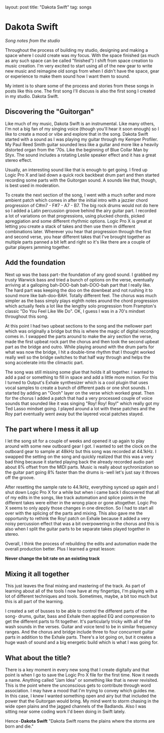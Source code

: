 layout: post
title:  "Dakota Swift"
tag: songs

# Dakota Swift
_Song notes from the studio_

Throughout the process of building my studio, designing and making a space where I could create was my focus. With the space finished (as much as any such space can be called "finished") I shift from space creation to music creation. I'm very excited to start using all of the new gear to write new music and reimagine old songs from when I didn't have the space, gear or experience to make them sound how I want them to sound.

My intent is to share some of the process and stories from these songs in posts like this one. The first song I'll discuss is also the first song I created in my studio. Dakota Swift.

## Discovering the "Guitorgan"
Like much of my music, Dakota Swift is an instrumental. Like many others, I'm not a big fan of my singing voice (though you'll hear it soon enough) so I like to create a mood or vibe and explore that in the song. Dakota Swift started with a sound as I was playing my guitar through my Kemper Profiler. My Paul Reed Smith guitar sounded less like a guitar and more like a heavily distorted organ from the '70s. Like the beginning of Blue Collar Man by Styx. The sound includes a rotating Leslie speaker effect and it has a great stereo effect.

Usually, an interesting sound like that is enough to get going. I fired up Logic Pro X and laid down a quick rock backbeat drum part and then started recording some parts with the Guitorgan sound. A sounds like that, though, is best used in moderation.

To create the next section of the song, I went with a much softer and more ambient patch which comes in after the initial intro with a jazzier chord progression of C#m7 - F#7 - A7 - B7. The big rock drums would not do here so I added a Latin percussion groove behind the airy guitar part. I recorded a lot of variations on that progressions, using plucked chords, picked apreggiation and some different rhythmic options. Logic Pro X is great at letting you create a stack of takes and then use them in different combinations later. Wherever you hear that progression through the first and second verse, you hear different takes that I've brought together as multiple parts panned a bit left and right so it's like there are a couple of guitar players jamming together.

## Add the foundation
Next up was the bass part - the foundation of any good sound. I grabbed my trusty Warwick bass and tried a bunch of options on the verse, eventually arriving at a galloping bah-DOO-bah bah-DOO-bah part that I really like. The hard part was keeping the doo on the downbeat and not rushing it to sound more like bah-doo-BAH. Totally different feel. The chorus was much simpler as the bass simply plays eighth notes around the chord progression which actually feels a lot like the lengthy solo progression from Frampton's classic "Do You Feel Like We Do". OK, I guess I was in a 70's mindset throughout this song.

At this point I had two upbeat sections to the song and the mellower part which was originally a bridge but this is where the magic of digital recording comes in. I swapped the parts around to make the airy section the verse, made the first upbeat rock part the chorus and then took the second upbeat part as the bridge and outro. While playing around with the drum parts for what was now the bridge, I hit a double-time rhythm that I thought worked really well so the bridge switches to that half way through and helps the song accelerate into the climactic part.

The song was still missing some glue that holds it all together. I wanted to add a pad or something to fill in space and add a little more motion. For this I turned to Output's Exhale synthesizer which is a cool plugin that uses vocal samples to create a bunch of different pads or one shot sounds. I started by adding an "Oooh" layer on the verse which worked great. Then for the chorus I added a patch that had a very processed couple of voice sounds that sounded like it was singing "Roy! Roy! Roy!" which really got my Ted Lasso mindset going. I played around a lot with these patches and the Roy part eventually went away but the layered vocal patches stayed.

## The part where I mess it all up
I let the song sit for a couple of weeks and opened it up again to play around with some new outboard gear I got. I wanted to set the clock on the outboard gear to sample at 48kHz but this song was recorded at 44.1kHz. I swapped the setting on the song and quickly realized that this was a very bad thing because it started playing back the already recorded audio part about 8% offset from the MIDI parts. Music is really about sychronization so the guitar part going 8% faster than the drums is - well let's just say it throws off the groove.

After resetting the sample rate to 44.1kHz, everything synced up again and I shut down Logic Pro X for a while but when i came back I discovered that all of my edits in the songs, like track automation and splice points in the different takes were either in the wrong place or gone altogether. Logic Pro X seems to only apply those changes in one direction. So I had to start all over with the splicing of the parts and mixing. This also gave me the opportunity to rethink the Roy! patch on Exhale because it added a very noisy percussion effect that was a bit overpowering in the chorus and this is also when I split the guitar parts to be separate takes played together in stereo.

Overall, I think the process of rebuilding the edits and automation made the overall production better. Plus I learned a great lesson:

__Never change the bit rate on an existing track__

## Mixing it all together
This just leaves the final mixing and mastering of the track. As part of learning about all of the tools I now have at my fingertips, I'm playing with a lot of different techniques and tools. Sometimes, maybe, a bit too much but this is all part of the learning.

I created a set of busses to be able to control the different parts of the song- drums, guitar, bass and Exhale then applied EQ and compression to get the different parts to fit together. It's particularly tricky with all of the wash sounds in the verses. Guitar and voice tend to be in similar frequency ranges. And the chorus and bridge include three to four concurrent guitar parts in addition to the Exhale parts. There's a lot going on, but it creates a huge wash of sound and a big energetic build which is what I was going for.

## What about the title?
There is a key moment in every new song that I create digitally and that point is when I go to save the Logic Pro X file for the first time. Now it needs a name. Anything called "Jam Idea" or something like that is never revisited. This is the point where the unconscious gets to contribute through word association. I may have a mood that I'm trying to convey which guides me. In this case, I knew I wanted something open and airy but that included the power that the Guitorgan would bring. My mind went to storm chasing in the wide open plains and the jagged channels of the Badlands. Also I was sitting near some coding work I'd been doing in Swift lately.

Hence - **Dakota Swift**
"Dakota Swift roams the plains where the storms are born and die."


